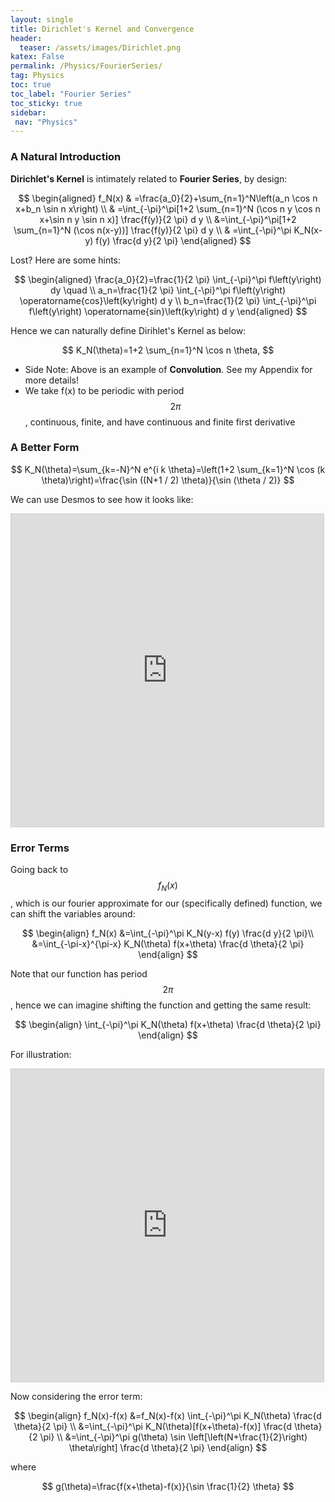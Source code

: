 ```yaml
---
layout: single
title: Dirichlet's Kernel and Convergence 
header:
  teaser: /assets/images/Dirichlet.png
katex: False
permalink: /Physics/FourierSeries/
tag: Physics
toc: true
toc_label: "Fourier Series"
toc_sticky: true
sidebar:
 nav: "Physics"
---
```

### A Natural Introduction

**Dirichlet's Kernel** is intimately related to **Fourier Series**, by design:

$$
\begin{aligned}
f_N(x) & =\frac{a_0}{2}+\sum_{n=1}^N\left(a_n \cos n x+b_n \sin n x\right) \\
& =\int_{-\pi}^\pi[1+2 \sum_{n=1}^N (\cos n y \cos n x+\sin n y \sin n x)] \frac{f(y)}{2 \pi} d y \\
&=\int_{-\pi}^\pi[1+2 \sum_{n=1}^N (\cos n(x-y))] \frac{f(y)}{2 \pi} d y \\
& =\int_{-\pi}^\pi K_N(x-y) f(y) \frac{d y}{2 \pi}
\end{aligned}
$$

Lost? Here are some hints:

$$
\begin{aligned}
\frac{a_0}{2}=\frac{1}{2 \pi} \int_{-\pi}^\pi f\left(y\right) dy \quad \\
a_n=\frac{1}{2 \pi} \int_{-\pi}^\pi  f\left(y\right) \operatorname{cos}\left(ky\right) d y \\
b_n=\frac{1}{2 \pi} \int_{-\pi}^\pi  f\left(y\right) \operatorname{sin}\left(ky\right) d y
\end{aligned}
$$

Hence we can naturally define Dirihlet's Kernel as below:

$$
K_N(\theta)=1+2 \sum_{n=1}^N \cos n \theta,
$$


 - Side Note: Above is an example of **Convolution**. See my Appendix for more details!
 - We take f(x) to be periodic with period $$2π$$,  continuous, finite, and have continuous and finite first derivative


### A Better Form

$$
K_N(\theta)=\sum_{k=-N}^N e^{i k \theta}=\left(1+2 \sum_{k=1}^N \cos (k \theta)\right)=\frac{\sin ((N+1 / 2) \theta)}{\sin (\theta / 2)}
$$  

We can use Desmos to see how it looks like:

<iframe src="https://www.desmos.com/calculator/xf38gucws5?embed" width="500" height="500" style="border: 1px solid #ccc" frameborder=0></iframe>  

### Error Terms
Going back to $$f_N(x)$$, which is our fourier approximate for our (specifically defined) function, we can shift the variables around:

$$
\begin{align}
f_N(x)
&=\int_{-\pi}^\pi K_N(y-x) f(y) \frac{d y}{2 \pi}\\
&=\int_{-\pi-x}^{\pi-x} K_N(\theta) f(x+\theta) \frac{d \theta}{2 \pi} 
\end{align}
$$

Note that our function has period $$2\pi$$, hence we can imagine shifting the function and getting the same result:

$$
\begin{align}
\int_{-\pi}^\pi K_N(\theta) f(x+\theta) \frac{d \theta}{2 \pi}
\end{align}
$$


For illustration:

<iframe src="https://www.desmos.com/calculator/st6tgiveja?embed" width="500" height="500" style="border: 1px solid #ccc" frameborder=0></iframe>

Now considering the error term: 

$$
\begin{align}
f_N(x)-f(x) 
&=f_N(x)-f(x) \int_{-\pi}^\pi K_N(\theta) \frac{d \theta}{2 \pi} \\
&=\int_{-\pi}^\pi K_N(\theta)[f(x+\theta)-f(x)] \frac{d \theta}{2 \pi} \\
&=\int_{-\pi}^\pi g(\theta) \sin \left[\left(N+\frac{1}{2}\right) \theta\right] \frac{d \theta}{2 \pi}
\end{align}
$$

where

$$
g(\theta)=\frac{f(x+\theta)-f(x)}{\sin \frac{1}{2} \theta}
$$




